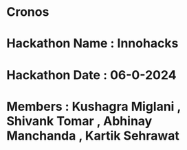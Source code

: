 # Cronos
# Hackathon Name : Innohacks 
# Hackathon Date : 06-0-2024
# Members : Kushagra Miglani , Shivank Tomar , Abhinay Manchanda , Kartik Sehrawat
